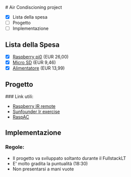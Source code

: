 # Air Condiscioning project

- [x] Lista della spesa
- [ ] Progetto
- [ ] Implementazione

## Lista della Spesa

- [x] [Raspberry pi0](https://www.amazon.it/gp/product/B072LWBL37/ref=ox_sc_act_title_2?smid=A2KDI895FDYZAF&psc=1) (EUR 26,00)
- [x] [Micro SD](https://www.amazon.it/SanDisk-Imaging-MicroSDHC-Adattatore-Classe/dp/B012VKUSIA/ref=sr_1_1?s=electronics&ie=UTF8&qid=1496772865&sr=1-1&keywords=micro+sd) (EUR 9,46)
- [x] [Alimentatore](https://www.amazon.it/gp/product/B01M58O9M9/ref=ox_sc_act_title_1?smid=A1YTR8UCVRSI8N&psc=1) (EUR 13,99)

## Progetto

### Link utili:

- [Raspberry IR remote](https://www.hackster.io/duculete/ir-remote-with-raspberry-pi-d5cf5f)
- [Sunfounder Ir exercise](https://github.com/sunfounder/Sunfounder_SensorKit_Python_code_for_RaspberryPi/blob/master/06_Ir.py)
- [RaspAC](https://github.com/tpudlik/RaspAC)

## Implementazione

### Regole:

- Il progetto va sviluppato soltanto durante il FullstackLT
- E' molto gradita la puntualità (18:30)
- Non presentarsi a mani vuote
